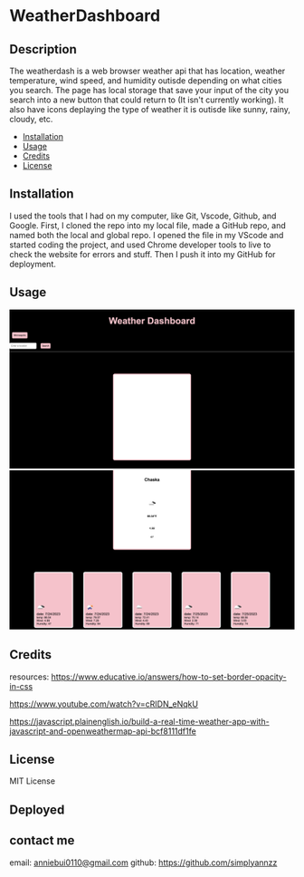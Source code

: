 # WeatherDashboard

## Description

The weatherdash is a web browser weather api that has location, weather temperature, wind speed, and humidity outisde depending on what cities you search. The page has local storage that save your input of the city you search into a new button that could return to (It isn't currently working). It also have icons deplaying the type of weather it is outisde like sunny, rainy, cloudy, etc.

- [Installation](#installation)
- [Usage](#usage)
- [Credits](#credits)
- [License](#license)

## Installation

I used the tools that I had on my computer, like Git, Vscode, Github, and Google. First, I cloned the repo into my local file, made a GitHub repo, and named both the local and global repo. I opened the file in my VScode and started coding the project, and used Chrome developer tools to live to check the website for errors and stuff. Then I push it into my GitHub for deployment.

## Usage

![alt text](./assest/1.png)
![alt text](./assest/2.png)

## Credits

resources:
https://www.educative.io/answers/how-to-set-border-opacity-in-css

https://www.youtube.com/watch?v=cRIDN_eNqkU

https://javascript.plainenglish.io/build-a-real-time-weather-app-with-javascript-and-openweathermap-api-bcf8111df1fe

## License

MIT License

## Deployed

## contact me

email: anniebui0110@gmail.com
github: https://github.com/simplyannzz
